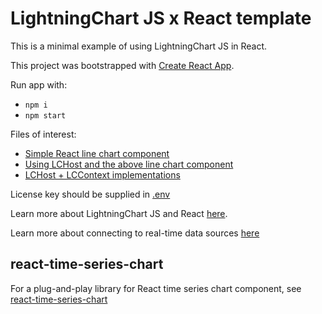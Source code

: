 # LightningChart JS x React template

This is a minimal example of using LightningChart JS in React.

This project was bootstrapped with [Create React App](https://github.com/facebook/create-react-app).

Run app with:

- `npm i`
- `npm start`

Files of interest:

- [Simple React line chart component](./src/Components/MyChartComponent.tsx)
- [Using LCHost and the above line chart component](./src/App.tsx)
- [LCHost + LCContext implementations](./src/LC.tsx)

License key should be supplied in [.env](./.env)

Learn more about LightningChart JS and React [here](https://lightningchart.com/js-charts/docs/frameworks/react/).

Learn more about connecting to real-time data sources [here](https://lightningchart.com/js-charts/docs/basic-topics/real-time-data/)

## react-time-series-chart

For a plug-and-play library for React time series chart component, see [react-time-series-chart](./react-time-series-chart/)
